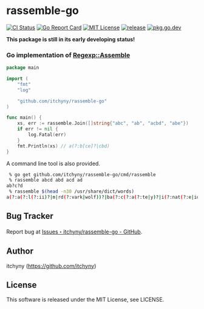 # rassemble-go
[![CI Status](https://github.com/itchyny/rassemble-go/workflows/CI/badge.svg)](https://github.com/itchyny/rassemble-go/actions)
[![Go Report Card](https://goreportcard.com/badge/github.com/itchyny/rassemble-go)](https://goreportcard.com/report/github.com/itchyny/rassemble-go)
[![MIT License](https://img.shields.io/badge/license-MIT-blue.svg)](https://github.com/itchyny/rassemble-go/blob/master/LICENSE)
[![release](https://img.shields.io/github/release/itchyny/rassemble-go/all.svg)](https://github.com/itchyny/rassemble-go/releases)
[![pkg.go.dev](https://pkg.go.dev/badge/github.com/itchyny/rassemble-go)](https://pkg.go.dev/github.com/itchyny/rassemble-go)

**This package is still in its early developing status!**

### Go implementation of [Regexp::Assemble](https://metacpan.org/pod/Regexp::Assemble)
```go
package main

import (
	"fmt"
	"log"

	"github.com/itchyny/rassemble-go"
)

func main() {
	xs, err := rassemble.Join([]string{"abc", "ab", "acbd", "abe"})
	if err != nil {
		log.Fatal(err)
	}
	fmt.Println(xs) // a(?:b[ce]?|cbd)
}
```

A command line tool is also provided.
```sh
 % go get github.com/itchyny/rassemble-go/cmd/rassemble
 % rassemble abcd abd acd ad
ab?c?d
 % rassemble $(head -n30 /usr/share/dict/words)
a(?:a(?:l(?:ii)?|m|rd(?:vark|wolf))?|ba(?:c(?:a(?:te|y)?|i(?:nat(?:e|ion)|s(?:cus|t))|k|tinal(?:ly)?)?)?)?|A(?:a(?:ni|r(?:on(?:i(?:c(?:al)?|t(?:e|ic)))?|u))|b(?:ab(?:deh|ua))?)?
```

## Bug Tracker
Report bug at [Issues・itchyny/rassemble-go - GitHub](https://github.com/itchyny/rassemble-go/issues).

## Author
itchyny (https://github.com/itchyny)

## License
This software is released under the MIT License, see LICENSE.
